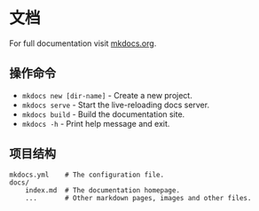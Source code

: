 # 文档

For full documentation visit [mkdocs.org](https://www.mkdocs.org).

## 操作命令

* `mkdocs new [dir-name]` - Create a new project.
* `mkdocs serve` - Start the live-reloading docs server.
* `mkdocs build` - Build the documentation site.
* `mkdocs -h` - Print help message and exit.

## 项目结构

    mkdocs.yml    # The configuration file.
    docs/
        index.md  # The documentation homepage.
        ...       # Other markdown pages, images and other files.
